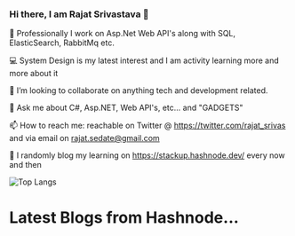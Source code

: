 ### Hi there, I am Rajat Srivastava 👋

🔭 Professionally I work on Asp.Net Web API's along with SQL, ElasticSearch, RabbitMq etc. 

💻 System Design is my latest interest and I am activity learning more and more about it

👯 I’m looking to collaborate on anything tech and development related. 

💬 Ask me about C#, Asp.NET, Web API's, etc... and "GADGETS"

📫 How to reach me: reachable on Twitter @ https://twitter.com/rajat_srivas and via email on rajat.sedate@gmail.com

🚀 I randomly blog my learning on https://stackup.hashnode.dev/ every now and then

![Top Langs](https://github-readme-stats.vercel.app/api/top-langs/?username=rajat-srivas&layout=compact)

# Latest Blogs from Hashnode...
<!-- BLOG-POST-LIST:START -->
<!-- BLOG-POST-LIST:END -->



